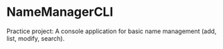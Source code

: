 # NameManagerCLI
Practice project: A console application for basic name management (add, list, modify, search).
